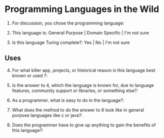 # Programming Languages in the Wild
1) For discussion, you chose the programming language:  

2) This language is: General Purpose | Domain Specific | I'm not sure

3) Is this language Turing complete?:  Yes | No | I'm not sure

## Uses 
4) For what killer app, projects, or historical reason is this language best known or used ?: 


5) Is the answer to 4, which the language is known for, due to language features, community support or libraries, or something else?:


6) As a programmer, what is easy to do in the language?:


7) What does the method to do the answer to 6 look like in general purpose languages like c or java?:


8) Does the programmer have to give up anything to gain the benefits of this language?:

 
